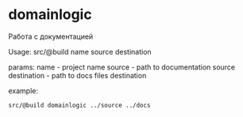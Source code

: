 domainlogic
===========

Работа с документацией

Usage: src/@build name source destination

  params:
    name - project name 
    source - path to documentation source
    destination - path to docs files destination

  example:

    src/@build domainlogic ../source ../docs